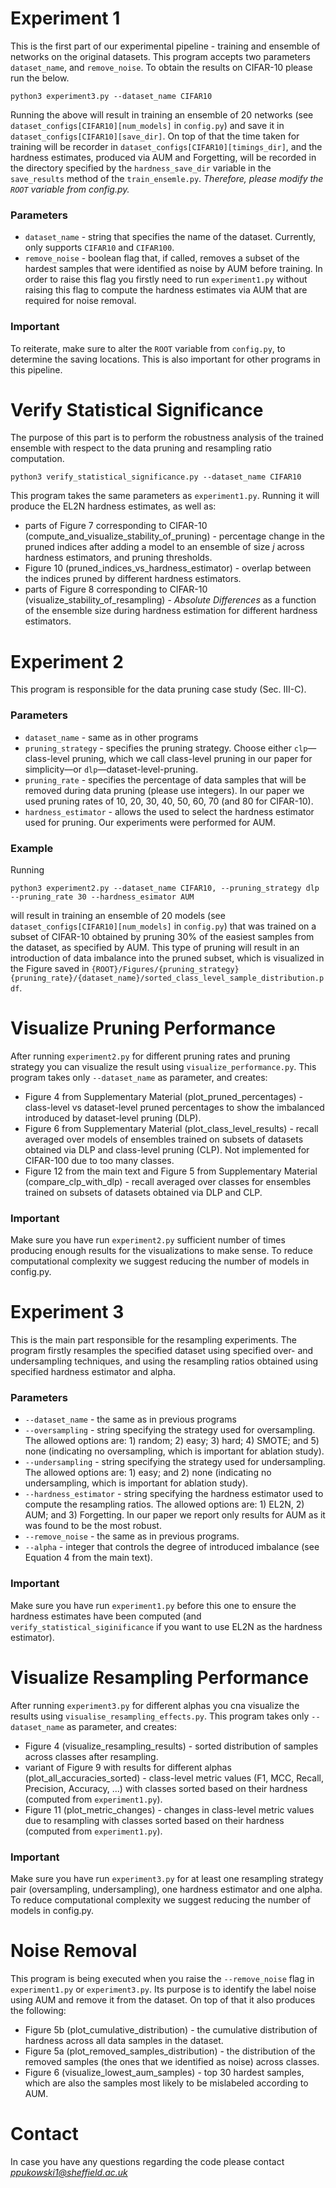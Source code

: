 # Experiment 1

This is the first part of our experimental pipeline - training and ensemble of networks on the original datasets.
This program accepts two parameters ``dataset_name``, and ``remove_noise``. To obtain the results on CIFAR-10 please 
run the below.

```
python3 experiment3.py --dataset_name CIFAR10
```

Running the above will result in training an ensemble of 20 networks (see `dataset_configs[CIFAR10][num_models]` in `config.py`) and 
save it in `dataset_configs[CIFAR10][save_dir]`. On top of that the time taken for training will be recorder in 
`dataset_configs[CIFAR10][timings_dir]`, and the hardness estimates, produced via AUM and Forgetting, will be recorded 
in the directory specified by the `hardness_save_dir` variable in the `save_results` method of the `train_ensemle.py`.
*Therefore, please modify the `ROOT` variable from config.py.*

### Parameters

  - ``dataset_name`` - string that specifies the name of the dataset. Currently, only supports `CIFAR10` and `CIFAR100`.
  - ``remove_noise`` - boolean flag that, if called, removes a subset of the hardest samples that were identified as 
noise by AUM before training. In order to raise this flag you firstly need to run `experiment1.py` without raising this 
flag to compute the hardness estimates via AUM that are required for noise removal.

### Important

To reiterate, make sure to alter the `ROOT` variable from `config.py`, to determine the saving locations. This is also 
important for other programs in this pipeline.

# Verify Statistical Significance

The purpose of this part is to perform the robustness analysis of the trained ensemble with respect to the data pruning 
and resampling ratio computation.

```
python3 verify_statistical_significance.py --dataset_name CIFAR10
```

This program takes the same parameters as `experiment1.py`. Running it will produce the EL2N hardness estimates, as 
well as:
  - parts of Figure 7 corresponding to CIFAR-10 (compute_and_visualize_stability_of_pruning) - percentage change in the 
pruned indices after adding a model to an ensemble of size $j$ across hardness estimators, and pruning thresholds.
  - Figure 10 (pruned_indices_vs_hardness_estimator) - overlap between the indices pruned by different hardness 
estimators.
  - parts of Figure 8 corresponding to CIFAR-10 (visualize_stability_of_resampling) - *Absolute Differences* as a function
of the ensemble size during hardness estimation for different hardness estimators.

# Experiment 2

This program is responsible for the data pruning case study (Sec. III-C).

### Parameters

  - ``dataset_name`` - same as in other programs
  - ``pruning_strategy`` - specifies the pruning strategy. Choose either `clp`—class-level pruning, which we call class-level pruning in our paper for simplicity—or `dlp`—dataset-level-pruning.
  - ``pruning_rate`` - specifies the percentage of data samples that will be removed during data pruning (please use integers). In our paper we used pruning rates of 10, 20, 30, 40, 50, 60, 70 (and 80 for CIFAR-10).
  - ``hardness_estimator`` - allows the used to select the hardness estimator used for pruning. Our experiments were performed for AUM.

### Example

Running 

```
python3 experiment2.py --dataset_name CIFAR10, --pruning_strategy dlp --pruning_rate 30 --hardness_esimator AUM
``` 

will result in training an ensemble of 20 models (see `dataset_configs[CIFAR10][num_models]` in `config.py`) that was
trained on a subset of CIFAR-10 obtained by pruning 30% of the easiest samples from the dataset, as specified by AUM.
This type of pruning will result in an introduction of data imbalance into the pruned subset, which is visualized in the 
Figure saved in `{ROOT}/Figures/{pruning_strategy}{pruning_rate}/{dataset_name}/sorted_class_level_sample_distribution.pdf`.

# Visualize Pruning Performance

After running `experiment2.py` for different pruning rates and pruning strategy you can visualize the result using 
`visualize_performance.py`. This program takes only `--dataset_name` as parameter, and creates:

  - Figure 4 from Supplementary Material (plot_pruned_percentages) - class-level vs dataset-level pruned percentages to 
show the imbalanced introduced by dataset-level pruning (DLP).
  - Figure 6 from Supplementary Material (plot_class_level_results) - recall averaged over models of ensembles 
trained on subsets of datasets obtained via DLP and class-level pruning (CLP). Not implemented for CIFAR-100 due to too 
many classes.
  - Figure 12 from the main text and Figure 5 from Supplementary Material (compare_clp_with_dlp) - recall averaged over 
classes for ensembles trained on subsets of datasets obtained via DLP and CLP.

### Important

Make sure you have run `experiment2.py` sufficient number of times producing enough results for the visualizations to 
make sense. To reduce computational complexity we suggest reducing the number of models in config.py.

# Experiment 3

This is the main part responsible for the resampling experiments. The program firstly resamples the specified dataset
using specified over- and undersampling techniques, and using the resampling ratios obtained using specified hardness
estimator and alpha.

### Parameters

  - `--dataset_name` - the same as in previous programs
  - `--oversampling` - string specifying the strategy used for oversampling. The allowed options are: 1) random; 2) 
easy; 3) hard; 4) SMOTE; and 5) none (indicating no oversampling, which is important for ablation study).
  - `--undersampling` - string specifying the strategy used for undersampling. The allowed options are: 1) easy; and 2) 
none (indicating no undersampling, which is important for ablation study).
  - `--hardness_estimator` - string specifying the hardness estimator used to compute the resampling ratios. The allowed
options are: 1) EL2N, 2) AUM; and 3) Forgetting. In our paper we report only results for AUM as it was found to be the 
most robust.
  - `--remove_noise` - the same as in previous programs.
  - `--alpha` - integer that controls the degree of introduced imbalance (see Equation 4 from the main text).

### Important

Make sure you have run `experiment1.py` before this one to ensure the hardness estimates have been computed (and 
`verify_statistical_siginificance` if you want to use EL2N as the hardness estimator).

# Visualize Resampling Performance

After running `experiment3.py` for different alphas you cna visualize the results using 
`visualise_resampling_effects.py`. This program takes only `--dataset_name` as parameter, and creates:

  - Figure 4 (visualize_resampling_results) - sorted distribution of samples across classes after resampling.
  - variant of Figure 9 with results for different alphas (plot_all_accuracies_sorted) - class-level metric values (F1, 
MCC, Recall, Precision, Accuracy, ...) with classes sorted based on their hardness (computed from `experiment1.py`).
  - Figure 11 (plot_metric_changes) - changes in class-level metric values due to resampling with classes sorted based
on their hardness (computed from `experiment1.py`).

### Important

Make sure you have run `experiment3.py` for at least one resampling strategy pair (oversampling, undersampling), one 
hardness estimator and one alpha. To reduce computational complexity we suggest reducing the number of models in 
config.py.

# Noise Removal

This program is being executed when you raise the `--remove_noise` flag in `experiment1.py` or `experiment3.py`. Its
purpose is to identify the label noise using AUM and remove it from the dataset. On top of that it also produces the
following:

  - Figure 5b (plot_cumulative_distribution) - the cumulative distribution of hardness across all data samples in the
dataset.
  - Figure 5a (plot_removed_samples_distribution) - the distribution of the removed samples (the ones that we 
identified as noise) across classes.
  - Figure 6 (visualize_lowest_aum_samples) - top 30 hardest samples, which are also the samples most likely to be 
mislabeled according to AUM.

# Contact

In case you have any questions regarding the code please contact *ppukowski1@sheffield.ac.uk*